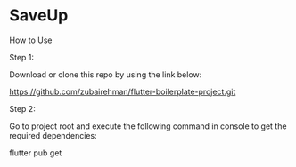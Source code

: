 # SaveUp


How to Use

Step 1:

Download or clone this repo by using the link below:

https://github.com/zubairehman/flutter-boilerplate-project.git

Step 2:

Go to project root and execute the following command in console to get the required dependencies:

flutter pub get 
